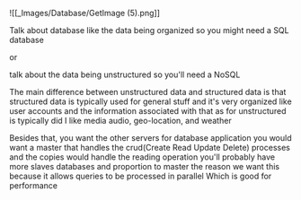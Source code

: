 ![[_Images/Database/GetImage (5).png]]

Talk about database like the data being organized so you might need a SQL database  
  
or  
  
talk about the data being unstructured so you'll need a NoSQL  
  
The main difference between unstructured data and structured data is that structured data is typically used for general stuff and it's very organized like user accounts and the information associated with that as for unstructured is typically did I like media audio, geo-location, and weather  
  
Besides that, you want the other servers for database application you would want a master that handles the crud(Create Read Update Delete) processes and the copies would handle the reading operation you'll probably have more slaves databases and proportion to master the reason we want this because it allows queries to be processed in parallel Which is good for performance